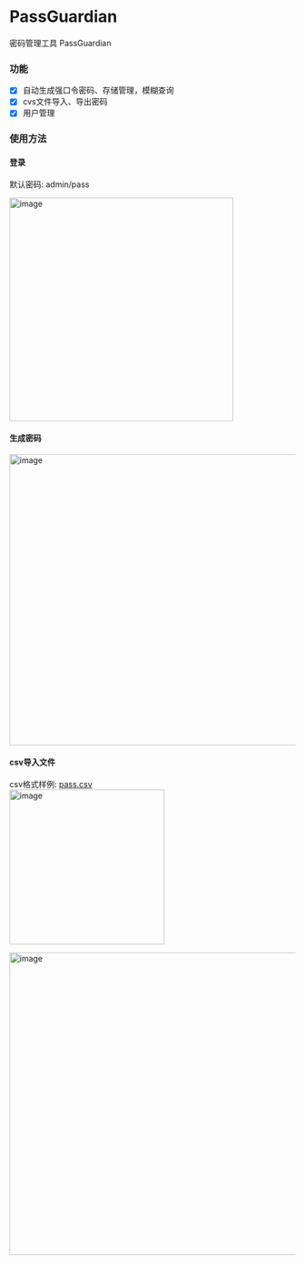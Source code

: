 # PassGuardian
密码管理工具 PassGuardian 

### 功能  
- [x] 自动生成强口令密码、存储管理，模糊查询  
- [x] cvs文件导入、导出密码    
- [x] 用户管理  

### 使用方法  

#### 登录
默认密码: admin/pass  

<img width="394" alt="image" src="https://github.com/dddinmx/PassGuardian/assets/19663680/f14d81d6-22c4-4472-a43e-8affcce8a97f">  

#### 生成密码  
<img width="513" alt="image" src="https://github.com/dddinmx/PassGuardian/assets/19663680/c126b75e-a24a-4c76-b65d-c2851754f23b">  

#### csv导入文件
csv格式样例: 
[pass.csv](https://github.com/dddinmx/PassGuardian/files/13806999/pass.csv)  
<img width="273" alt="image" src="https://github.com/dddinmx/PassGuardian/assets/19663680/d201d77e-3f1e-4c81-9829-c1ca738eb7ab">  

<img width="533" alt="image" src="https://github.com/dddinmx/PassGuardian/assets/19663680/7a45c414-bd34-4cf6-a66a-f2fec150268b">  

